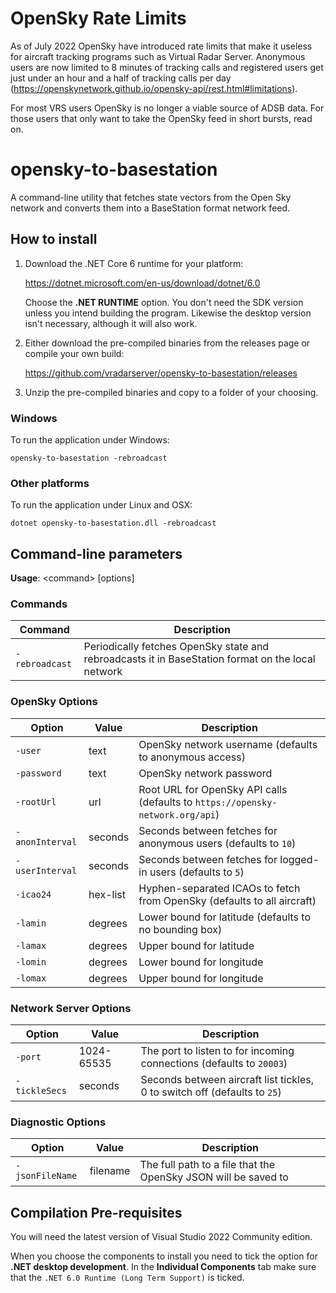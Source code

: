 # OpenSky Rate Limits

As of July 2022 OpenSky have introduced rate limits that make it useless for aircraft tracking programs
such as Virtual Radar Server. Anonymous users are now limited to 8 minutes of tracking calls and registered
users get just under an hour and a half of tracking calls per day (https://openskynetwork.github.io/opensky-api/rest.html#limitations).

For most VRS users OpenSky is no longer a viable source of ADSB data. For those users that only want to take
the OpenSky feed in short bursts, read on.

# opensky-to-basestation
A command-line utility that fetches state vectors from the Open Sky network and converts
them into a BaseStation format network feed.

## How to install

1. Download the .NET Core 6 runtime for your platform:

   https://dotnet.microsoft.com/en-us/download/dotnet/6.0

   Choose the **.NET RUNTIME** option. You don't need the SDK version unless you intend building the program.
   Likewise the desktop version isn't necessary, although it will also work.

2. Either download the pre-compiled binaries from the releases page or compile your own build:

   https://github.com/vradarserver/opensky-to-basestation/releases

3. Unzip the pre-compiled binaries and copy to a folder of your choosing.

### Windows

To run the application under Windows:

```opensky-to-basestation -rebroadcast```

### Other platforms

To run the application under Linux and OSX:

```dotnet opensky-to-basestation.dll -rebroadcast```


## Command-line parameters

**Usage**: \<command> [options]

### Commands

| Command            | Description |
| -                  | -           |
| ```-rebroadcast``` | Periodically fetches OpenSky state and rebroadcasts it in BaseStation format on the local network |

### OpenSky Options
| Option              | Value    | Description |
| -                   | -        | -           |
| ```-user```         | text     | OpenSky network username (defaults to anonymous access) |
| ```-password```     | text     | OpenSky network password |
| ```-rootUrl```      | url      | Root URL for OpenSky API calls (defaults to ```https://opensky-network.org/api```) |
| ```-anonInterval``` | seconds  | Seconds between fetches for anonymous users (defaults to ```10```) |
| ```-userInterval``` | seconds  | Seconds between fetches for logged-in users (defaults to ```5```) |
| ```-icao24```       | hex-list | Hyphen-separated ICAOs to fetch from OpenSky (defaults to all aircraft) |
| ```-lamin```        | degrees  | Lower bound for latitude (defaults to no bounding box) |
| ```-lamax```        | degrees  | Upper bound for latitude |
| ```-lomin```        | degrees  | Lower bound for longitude |
| ```-lomax```        | degrees  | Upper bound for longitude |

### Network Server Options

| Option            | Value      | Description |
| -                 | -          | -           |
| ```-port```       | 1024-65535 | The port to listen to for incoming connections (defaults to ```20003```) |
| ```-tickleSecs``` | seconds    | Seconds between aircraft list tickles, 0 to switch off (defaults to ```25```) |

### Diagnostic Options
| Option              | Value    | Description |
| -                   | -        | -           |
| ```-jsonFileName``` | filename | The full path to a file that the OpenSky JSON will be saved to |

## Compilation Pre-requisites

You will need the latest version of Visual Studio 2022 Community edition.

When you choose the components to install you need to tick the option for **.NET desktop development**.
In the **Individual Components** tab make sure that the `.NET 6.0 Runtime (Long Term Support)` is ticked.

